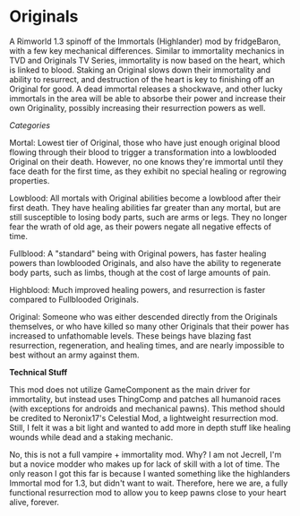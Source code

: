 # Originals
A Rimworld 1.3 spinoff of the Immortals (Highlander) mod by fridgeBaron, with a few key mechanical differences. Similar to immortality mechanics in TVD and Originals TV Series, immortality is now based on the heart, which is linked to blood. Staking an Original slows down their immortality and ability to resurrect, and destruction of the heart is key to finishing off an Original for good. A dead immortal releases a shockwave, and other lucky immortals in the area will be able to absorbe their power and increase their own Originality, possibly increasing their resurrection powers as well.

*Categories*

Mortal: Lowest tier of Original, those who have just enough original blood flowing through their blood to trigger a transformation into a lowblooded Original on their death. However, no one knows they're immortal until they face death for the first time, as they exhibit no special healing or regrowing properties.

Lowblood: All mortals with Original abilities become a lowblood after their first death. They have healing abilities far greater than any mortal, but are still susceptible to losing body parts, such are arms or legs. They no longer fear the wrath of old age, as their powers negate all negative effects of time.

Fullblood: A "standard" being with Original powers, has faster healing powers than lowblooded Originals, and also have the ability to regenerate body parts, such as limbs, though at the cost of large amounts of pain.

Highblood: Much improved healing powers, and resurrection is faster compared to Fullblooded Originals.

Original: Someone who was either descended directly from the Originals themselves, or who have killed so many other Originals that their power has increased to unfathomable levels. These beings have blazing fast resurrection, regeneration, and healing times, and are nearly impossible to best without an army against them.



**Technical Stuff**

This mod does not utilize GameComponent as the main driver for immortality, but instead uses ThingComp and patches all humanoid races (with exceptions for androids and mechanical pawns). This method should be credited to Neronix17's Celestial Mod, a lightweight resurrection mod. Still, I felt it was a bit light and wanted to add more in depth stuff like healing wounds while dead and a staking mechanic.

No, this is not a full vampire + immortality mod. Why? I am not Jecrell, I'm but a novice modder who makes up for lack of skill with a lot of time. The only reason I got this far is because I wanted something like the highlanders Immortal mod for 1.3, but didn't want to wait. Therefore, here we are, a fully functional resurrection mod to allow you to keep pawns close to your heart alive, forever.

